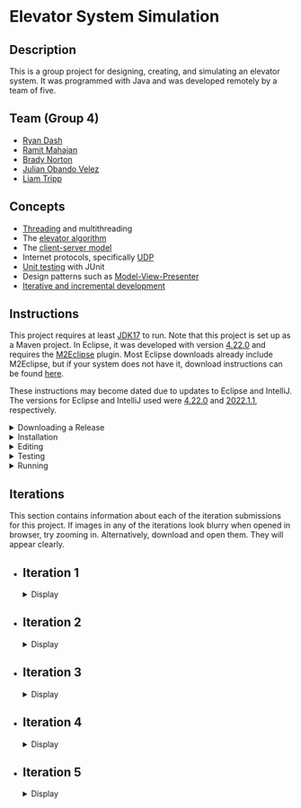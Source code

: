 # Elevator System Simulation

## Description

This is a group project for designing, creating, and simulating an elevator system. It was programmed with Java and was developed remotely by a team of five.

## Team (Group 4)

- [Ryan Dash](https://github.com/ryandash)
- [Ramit Mahajan](https://github.com/RamitMahajan)
- [Brady Norton](https://github.com/Bnortron)
- [Julian Obando Velez](https://github.com/julian-carleton)
- [Liam Tripp](https://github.com/cyberphoria)

## Concepts

- [Threading](https://en.wikipedia.org/wiki/Thread_(computing)) and multithreading
- The [elevator algorithm](https://en.wikipedia.org/wiki/Elevator_algorithm)
- The [client-server model](https://en.wikipedia.org/wiki/Client%E2%80%93server_model)
- Internet protocols, specifically [UDP](https://en.wikipedia.org/wiki/User_Datagram_Protocol)
- [Unit testing](https://en.wikipedia.org/wiki/Unit_testing) with JUnit
- Design patterns such as [Model-View-Presenter](https://en.wikipedia.org/wiki/Model-view-presenter)
- [Iterative and incremental development](https://en.wikipedia.org/wiki/Iterative_and_incremental_development)

## Instructions

This project requires at least [JDK17](https://www.oracle.com/java/technologies/downloads/) to run. Note that this project is set up as a Maven project. In Eclipse, it was developed with version [4.22.0](https://projects.eclipse.org/projects/eclipse/releases/4.22.0) and requires the [M2Eclipse](https://www.eclipse.org/m2e/) plugin. Most Eclipse downloads already include M2Eclipse, but if your system does not have it, download instructions can be found [here](https://stackoverflow.com/a/13640110).

These instructions may become dated due to updates to Eclipse and IntelliJ. The versions for Eclipse and IntelliJ used were [4.22.0](https://projects.eclipse.org/projects/eclipse/releases/4.22.0) and [2022.1.1](https://www.jetbrains.com/idea/download/other.html), respectively.

<details>
  <summary>Downloading a Release</summary>
  <br>

  1. Choose the tag for the iteration. For example, v0.1 refers to iteration 1.  

  ![Picture1](https://user-images.githubusercontent.com/71390371/152629966-a56e28e7-1c0d-4dca-a3f3-d64325755f05.png)

  2. Go to the Code tab and Download Zip

  ![Picture2](https://user-images.githubusercontent.com/71390371/152629981-84ec3fa3-29d4-42db-82a5-b4ed0a5f4e82.png)

  3. Unzip the folder and import the project into the IDE.
  4. Proceed to step 9. of "Editing."
  
</details>

<details>
  <summary>Installation</summary>
  <br>

  These instructions detail how the project is installed in Eclipse.

  1. Download the ZIP file for the project. (In GitHub, found under "Code" button).
  2. Extract the ZIP file. Remember where you put the extracted folder.
  3. Open Eclipse. In the upper left corner, select File -> Import -> Maven -> Existing Maven Project. Click "Next" to continue.
  4. [See "Import Maven Projects"] On the new popup screen, for "Root Directory," select the extracted project folder. Ignore the folder within the extracted project folder.

  <details>
    <summary>Show "Import Maven Projects"</summary>

  ![Import Maven Project](https://user-images.githubusercontent.com/61635007/161658503-5c94a77e-a862-4493-b24d-2ecfe9fbe226.png)

  </details>

  5. Once the root directory is selected, in Eclipse, activate the "Advanced" dropdown. For the "Name Template" options, select [groupId].[artifactId]-[version].
  6. Make sure "Resolve Workplace Projects" is checked under "Advanced."
  7. Check the box where the project is. Select "Finish." The project should be added to the Project Explorer in Eclipse.
  8. At this point there may be unresolved dependencies. To resolve this, in the Project Explorer, right click the project folder, or "pom.xml." From the context menu that pops up, select Maven -> Update Maven Project.
  9. [See "Update Maven Project"]. A popup menu appears. Ensure the project checkbox is selected. Ensure the three checkboxes at the bottom of the popup menu are also checked.

  <details>
    <summary>Show "Update Maven Project"</summary>

  ![Update_Maven_Project](https://user-images.githubusercontent.com/61635007/161658707-fa88dcad-5d5e-4871-abc7-fd34c2e69011.png)

  </details>

  10. In the popup menu, select "Finish." This downloads all dependencies from Maven automatically. They are locally stored in the directory "C:\Users\\[your name]\\.m2"
  11. You should now be able to run the project.

</details>

<details>
  <summary>Editing</summary>
  <br>

  This details how to import the project and its entire branch history into Eclipse.

  1. Open Eclipse. Open the File menu and select "Import". This will open the "Import" window. From there select "Git"->"Projects from Git" as the import wizard and press Next>
  2. From the next window, select "Clone URI" as the repository source and press Next>
  3. Enter the URL of the git repository in this window which can be found by pressing the "Code" button and selecting the preferred connection protocol on the project's GitHub page
  4. Paste the information obtained from the project page into the window. It may prefill some of the information in the window. Enter any required information
  5. Due to an update in GitHub, account authentication with Eclipse via HTTPS might not work. It is not officially supported for security reasons. To overcome that error, follow the guide [here](https://stackoverflow.com/a/68802292)
  6. After over coming the error, press Next> and it will show you the branches of the repository, do not make any changes to the default selected branches.
  7. It will open the Local Destination window in which you can select the location of the folder where you want clone the repository. Press Next> 
  8. In the next window, select "Import as general project" as the wizard from import and press Next>. This will load the project
  9. From the project explorer window, right click the project folder and from the popup menu, select "Configure", then "Convert to Maven Project". This will convert the project into a Maven project.

</details>

<details>
  <summary>Testing</summary>
  <br>

  This details how the project is tested in Eclipse.

  1. Ensure the project is loaded as a Maven project (instructions contained in Installation if downloaded via ZIP, or in the Editing section if connected to repository via Git)
  2. Locate the test directory "src/test/java" in the workspace
  3. Right click on the directory and select "Run As" -> "JUnit Test". This runs all the unit tests

  Tests: 
  - InputFileReaderTest: tests related to reading the JSON input file
  - SchedulerTest: tests related to passing data between the systems
  - DirectionTest: tests the Direction enum's getDirectionByName function
  - ElevatorMotorTest: tests for the proper updating of states in the ElevatorMotor class
  - ElevatorSelectionTest: tests selecting idle elevators and tests adding more requests to active elevators using the selection algorithm. ElevatorSelectionTest must be run independently of other tests as it uses multiple threads with ports to test selecting an appropriate elevator and the port are used in previous tests causing the error "Address already in use: bind" to occur
  - ElevatorFaultTest: tests the fault-handling behavior of the Elevator for the faults: Doors Interrupted, Doors Stuck, Elevator Interrupted, Elevator Stuck
  - RequestQueueTest: tests that the RequestQueue adds ServiceRequests to the correct list and that requests are added and removed in the correct order
  - MessageTransferTest: tests that objects are encoded/decoded properly, and that DatagramPackets are transferred between DatagramSockets
  - FloorTest: tests that the ArrivalSensor correctly modifies an ApproachEvent
  - FloorSubsystemTest: tests that the correct Floor is selected when an ApproachEvent is received
  - PresenterTest: tests that presenter updates the view with the proper values and integration with the system
  - SimulationTest ensures that the entire simulation, without the GUI, runs to completion multiple times

</details>

<details>
  <summary>Running</summary>

  #### Description

  The program is run as multiple separate programs with the classes Scheduler, ElevatorSubsystem, and FloorSubsystem. The multiple programs can be started manually or automatically. To start it manually, run the main methods of the following classes in order: ElevatorSubsystem, FloorSubsystem and Scheduler. Running them all automatically with a single button press depends on the IDE used. See instructions below for details. 

  #### Eclipse

  - Set the Run Configuration to run these classes in order: ElevatorSubsystem, FloorSubsystem, and Scheduler.

  #### IntelliJ

  - As IntelliJ does not allow ordered run configurations, the Multirun plugin is used. 

  Multirun Instructions:
  1. To install Multirun, click the Setting icon in the top right corner of IntelliJ. Select plugins. 
  2. Search for Multirun in the plugins list. If it does not show up, there should be an option to search aftermarket plugins which you can click. 
  3. Click the install button.
  4. Multirun should now be installed and ready to use.
  5. The run option should now be available in IntelliJ's run configurations.

</details>

## Iterations

This section contains information about each of the iteration submissions for this project. If images in any of the iterations look blurry when opened in browser, try zooming in. Alternatively, download and open them. They will appear clearly.

- ## Iteration 1
  <details>
    <summary>Display</summary>

    ### Description

    This iteration of the project implements a multi-threaded system where all active subsystems, the Elevator Subsystem, the Floor Subsystem, and the Scheduler, act as both [Consumers and Producers](https://en.wikipedia.org/wiki/Producer%E2%80%93consumer_problem). Two buffers exist to achieve this, one for message passing between Scheduler and Elevator Subsystem and another for between Floor Subsystem and Scheduler. 

    ### Contributions

    | Member | Coding | Documentation | Misc
    | ------ | ------ | ------------- | ----
    | Ryan Dash | InputFileReader, JSON files, JSON File to data structure conversion, Message Transfer Implementation and Bug Fixes | Project Requirements Summary, UML Diagram Contributions | Code Review
    | Ramit Mahajan | Data Structure abstraction for the Request Systems / Subsystems | README Editing Instructions |
    | Brady Norton | Message transfer tests, InputFileReaderTest | README Testing + Installation Instructions, UML Sequence Diagram | Code Review
    | Julian Obando Velez | Message Transfer, Bounded Buffer, Bounded Buffer Test | UML Diagram Feedback, GitHub Releases | Code Review
    | Liam Tripp | Project Skeleton, Data Structures, InputFileReader, Direction, Message Transfer, Unit Testing | README Design, Early Design Diagrams, Design Document, Requirements Analysis | Discord Server, Google Drive, GitHub repo, Code reviews, Group lead, Instruction documents + videos 

    #### UML Class Diagram
    ![UML Class Diagram](https://user-images.githubusercontent.com/61635007/152667157-df45fbf8-6c48-430f-b47d-c82156e23872.png)

    #### UML Sequence Diagram
    ![UML Sequence Diagram](https://user-images.githubusercontent.com/61635007/154827908-c74e2fc4-68de-45b6-9b32-b8b85e857fe9.png)

  </details>

- ## Iteration 2
  <details>
    <summary>Display</summary>

    ### Description

    This iteration implements Elevator Movement and the order in which Elevators serve ServiceRequests. Note that a bug occurs when the FloorSubsystem runs out of Requests to send, as the other Runnable systems are left waiting for FloorSubsystem to send something it doesn't have. A solution could be to implement one buffer instead of two.

    <details>
      <summary>Show Long Description</summary>

    - The ElevatorSubsystem acts as an ElevatorController. It acts as intermediary between Elevators and the Scheduler. It also selects which elevator takes a request. It sends ApproachEvents and receives ElevatorRequests and ApproachEvents.

    - A SystemEvent class was created as a parent for all messages. This is because each message has a Thread from which they originated and a Time at which they occurred.

    - The Scheduler is an intermediary between the ElevatorSubsystem and the FloorSubsystem. It can receive any type of SystemEvent.

    - The FloorSubsystem sends the ElevatorRequests obtained from the input file. It also receives ElevatorRequests back and sends ApproachEvents. All of which are sent through the scheduler.   

    - The elevator receives new requests from the elevator Subsystem to perform actions on other parts of the elevator. With the current implementation a list of requests is stored in the elevator for any type on new request. Requests that are stored in the elevator are sent to the FloorQueue, elevator motor, or handled by the elevator if they involve the elevator's status. Once a request is complete, the elevator uses the elevatorSubsystem to send information to the floorSubsystem and necessary information involving the request.
 
    - ApproachEvent is a SystemEvent with a true/false value indicating whether an Elevator should stop at a Floor. The ApproachEvents are passed from Elevator to FloorSubsystem each time an Elevator is about to stop at a FLoor. An ArrivalSensor in Floor confirms whether the elevator should stop. The ApproachEvent is then sent back to the Elevator, which proceeds depending on whether the ApproachEvent allows it to stop.

    - The ElevatorMotor simulates movement and keeps track of the Elevator's direction and state of movement.

    - The FloorsQueue is the data structure used to store the floors to visit by an elevator. It uses two priority queues, one in ascending order and one in descending order for the floors to visit in the corresponding direction. Also, it has an extra queue, which temporarily saves the floors that were missed when going in a direction and swaps them to this direction queue when this queue has visited all of its floors.

    - The ElevatorSelectAlgorithm is an algorithm to select the best elevator to perform a new elevator request. The current implementation first checks for idle elevators and makes them perform requests. If all elevators are active then it will prioritize elevators based on expected completion of each elevator's queue time, the direction that the elevator is traveling, and if the new request is in between the current floor and destination floor of each elevator.

    - The ElevatorServiceAlgorithm is an algorithm to perform appropriate actions for each type of request that the elevator receives.

    </details>

    ### Contributions

    | Member | Coding | Documentation | Misc 
    | ------ | ------ | ------------- | ----
    | Ryan Dash | ElevatorSelectAlgorithm, ElevatorServiceAlgorithm | ElevatorServiceAlgorithm State Machine Diagram, UML Class Diagram, README | Code Review, Design Consultation
    | Ramit Mahajan | Arrival Sensor | UML Class Diagram, README | Code Review
    | Brady Norton | MovementState, ElevatorMotor, Elevator Properties, Elevator Movement | Elevator Movement State Machine Diagram, README| Code Review
    | Julian Obando Velez | FloorsQueue, FloorsQueueTest, ElevatorMotorTest | GitHub Release, README | Code Review
    | Liam Tripp | MovementState, ApproachEvent, SystemEvent, ApproachEvent Integration with ElevatorMovement | UML Class Diagram, Rough ElevatorMovement State Machine Diagram, README | Requirements Analysis, System Design, Delegating Tasks, Code Review

    #### UML Class Diagram
    ![image](https://user-images.githubusercontent.com/56605453/154828075-8269786d-84cd-4a64-8c7a-4cdaa294ca0e.png)

    #### UML State Machine Diagram for Service Algorithm

    ![Elevator_Service_Algorithm drawio](https://user-images.githubusercontent.com/56605453/154823993-ff5cb3f7-f500-4696-9f78-be6f628d8068.png)

    #### UML State Machine Diagram for Movement Algorithm

    ![Iteration_2_-_Elevator_State_Machine](https://user-images.githubusercontent.com/56605453/154823989-936bc6f0-0ebe-435c-99ae-941525b7de60.png)

    </details>

- ## Iteration 3
  <details>
    <summary>Display</summary>

    ### Description

    In this iteration, UDP data transfer between the systems is implemented. The simulation can now run multiple elevators.

    #### Major Changes

    - Simulation works for multiple elevators
    - Elevator Selection Algorithm: ElevatorSubsystem chooses which elevator serves a given request
    - Fixed BoundedBuffer glitch from Iteration 2, changed to UnboundedBuffer
    - Message Transfer: Use Client/Server scheme as seen in Assignments 2 and 3
    - UDP messages to transfer data
    - Add Doors class to Elevators
    - Integrated FloorsQueue with Elevator Movement Algorithm
    - More unit tests for FloorsQueue, Floors and FloorSubsystem, 
    - Finalized Elevator and ElevatorMotor properties update
    <br>

    <details>
      <summary>Show Long Description</summary>

    - Added serviceDirection to Elevator to distinguish between the direction the Elevator is moving (i.e. ElevatorMotor's direction) and what direction the Elevator is servicing requests in. 

    - Created Client/Server scheme like Assignment 2 and 3 of this class. MessageTransfer class holds DatagramSockets and a Queue of datagramPackets. 

    - The Client and IntermediateHost class each have a MessageTransfer. ElevatorSubsystem and FloorSubsystem, and Scheduler interact with the two classes each. 

    - For UDP data transfer, there are two Scheduler threads, one for sending messages from FloorSubsystem to ElevatorSubsytem, and another for vice-versa. Both FloorSubsystem and ElevatorSubsystem are still threads. Elevators are also threads.

    - The Client systems either request data or send data. FloorSubsystem's client requests and receives data from ElevatorToFloorHost. It sends data to FloorToElevatorHost. ElevatorSubystem requests and receives data from FloorToElevatorHost. It sends data to ElevatorToFloorHost.

    - To see output in the console, or to see how many times the elevator moves, search "moved"

    - MessageTransfer is the class that wraps the methods to handle packets for UDP communication, such as sending, receiving, queueing, decoding/encoding and printing the results of each message transfer.  

    - To solve the deadlock issues from Iteration 2, sending and receiving with the BoundedBuffer was changed from a busy-waiting scheme to an infinite loop checking a conditional statement. Although this prevents deadlock and allows the program to run successfully, it also causes considerable lag. 

    - To fix size issues with BoundedBuffer, an unbounded list was implemented - ConcurrentLinkedDeque, essentially an UnboundedBuffer.

    - Added ElevatorMonitor to Scheduler to allow the scheduler to quickly access all elevator data. An ElevatorMonitor is stored for each elevator in the scheduler.

    - Each Elevator monitor is updated by the elevator subsystem after a request that changes the properties and contents of the elevator has completed.

    </details>

    ### Contributions

    | Member | Coding | Documentation | Misc 
    | ------ | ------ | ------------- | ----
    | Ryan Dash | Elevator Selection Algorithm. Client, FloorSubsystem, ElevatorSubsystem Implementation, ElevatorSelectionTest | Diagram Review | Code review
    | Ramit Mahajan | Integrating Doors class | UML Diagram, README | Code review
    | Brady Norton | Elevator Movement Algorithm, Elevator Movement Properties Modification, Integrating Floors Queue into Movement, Movement Tests | Movement Design | Code review
    | Julian Obando Velez | Message Encoding/Decoding, Client for UDP, JUnit testing | Diagram Review | TA contact, Code review
    | Liam Tripp | Elevator Movement + FloorsQueue updates and Integration, Message passing bug fix, UnboundedBuffer, ApproachEvent Integration, MessageTransfer, Client-Host outline, Scheduler-Host Integration, FloorTest, RequestQueueTest | Design, Work Breakdown Structure, Dependency Diagram, UML Sequence Diagram, UML Class Diagram | Code review

    ### Diagrams

    #### UML Class Diagram
    ![image](https://user-images.githubusercontent.com/61635007/158045772-5fb02a0e-ba15-4c39-bc07-6cc19efa0b91.png)

    #### Sequence Diagram: UDP DataTransfer of Data from FloorSubsystem to ElevatorSubsystem
    ![Iteration_3_DataTransferFloorToElevator_Sequence](https://user-images.githubusercontent.com/61635007/158044089-0322f422-9c0a-46de-a1d9-f903cd41e765.png)

  </details>

- ## Iteration 4
  <details>
    <summary>Display</summary>

    ### Description

    In this iteration, fault detection and handling is implemented. The simulation now shows faults for elevators.

    #### Major Changes

    - Added configuration files to automate running multiple main methods with a single button in IntelliJ
    - Introduced Fault Handling for Elevator
    - Removed BoundedBuffer, BoundedBufferTest
    - Fixed elevator selection algorithm to meet requirements
    <br>

    <details>
      <summary>Show Long Description</summary>
      <br>

    - Faults: There are four different types of Faults. It is assumed only one can occur at a time. All are hard faults except DOORS_INTERRUPTED, which is a soft fault. For the hard faults, the Elevator shuts down. For the soft faults, the Elevator is corrected so that it may continue. It is assumed that opening the doors is uninterruptable and that Doors may only be opened or closed when the Elevator is stopped. There is no fault handling for when a packet is lost, as that was not in the Iteration requirements itself. 
      - ELEVATOR_STUCK occurs when an Elevator gets stuck between Floors (when Moving) or gets stuck at a Floor (when stopped). 
      - ARRIVAL_SENSOR_FAIL occurs when the ArrivalSensor at a Floor fails to return an ApproachEvent to Scheduler before Elevator's movement timer has expired.
      - DOORS_STUCK occurs when the Doors malfunction while opening or closing.
      - DOORS_INTERRUPTED occurs when the Doors are interrupted while closing.

    - Faults are tested using the ElevatorFaultTest file.

    - Added multirun configuration as well as FloorSubsystem, ElevatorSubsystem, and Scheduler configurations to allow multiple main methods to be run at once without needing to run each main method one at a time. This allows for fast testing in IntelliJ. This is not required to run multiple main methods in Eclipse as Eclipse already has this functionality built in.

    - Moved Elevator Selection to Scheduler and reworked IntermediateHost to allow for selection of elevators to work properly.

    - Note that there is currently an unhandled case where an Elevator is at floor 1 and moving to floor 3. If it receives an request to move to floor 2 just before it is about to pass floor 2, it might not have enough time to stop or send and receive an approachEvent. This problem has yet to be dealt with.
    
    </details>

    ### Contributions

    | Member | Coding | Documentation | Misc 
    | ------ | ------ | ------------- | ----
    | Ryan Dash | Moved elevator selection to Scheduler, Reworked IntermediateHost for Elevator Selection, Improved Elevator Monitors | Updating README | Code Review
    | Ramit Mahajan | Doors Upgrade, Doors State Changes in Elevator | UML Class Diagram | Code Review 
    | Brady Norton | ArrivalSensor Integration, ApproachEvent Changes | README Contribution | Code Review, Some Fault Type Ideas
    | Julian Obando Velez | | Timing Diagrams | Code Review
    | Liam Tripp | ElevatorFaultTest, Fault enum, Elevator Faults, Elevator Movement Tests, changed RequestQueue from PriorityQueue to TreeSet, Improved Console Output Statements, Movement bug fixes | Work Breakdown Structure, Updated Movement State Machine Diagram, Updating README | Code Review

    ### Diagrams

    #### UML Class Diagram

    ![UMLClassDiagram](https://user-images.githubusercontent.com/61635007/160321686-72ed3f7e-c35d-4d6e-a65b-0a8bcfc80e01.png)

    #### UML State Machine Diagram
    - Elevator Movement (With Faults)
    ![ElevatorMovement](https://user-images.githubusercontent.com/61635007/160426651-d9931d82-27a4-408d-95ab-5f08ccd2b4c3.png)

    #### Timing Diagrams

    - Arrival Sensor Fault
    ![ArrivalSensorFault](https://user-images.githubusercontent.com/71390371/160315145-06c438b2-cb96-4d46-9060-d0d52dbae82b.PNG)

    - Elevator Stuck Fault
    ![ElevatorStuckFault](https://user-images.githubusercontent.com/71390371/160318124-d13e65a2-c7a1-47b4-abfb-22ea892e0bb2.PNG)

    - Door Stuck Fault
    ![DoorFault](https://user-images.githubusercontent.com/71390371/160315213-693b2eb4-a16a-410b-8327-489baa8ecb12.PNG)

  </details>

- ## Iteration 5
  <details>
    <summary>Display</summary>

    ### Description

    In this iteration, a GUI was implemented to display Elevator information in real time. Measurements were also done to determine the performance of the Scheduler. Methods to initialize and terminate the system were also added. Iteration and general requirements not met in previous iterations were addressed. 

    <details>
      <summary>Show Long Description</summary>
      <br>

    - GUI Design Pattern: The design pattern that was selected is the [Model-View-Presenter](https://en.wikipedia.org/wiki/Model-view-presenter) pattern, with the Scheduler for FloorSubsystemToElevatorSubsystem acting as the Model. The Presenter is shared by both the FloorSubsystemToElevatorSubsystem and ElevatorSubsystemToFloorSubsystem schedulers. ElevatorView is the Panel for displaying each elevator while ElevatorViewContainer contains all the ElevatorViews. Presenter updates an ElevatorView when it's passed an ElevatorMonitor from Scheduler.
    <br>

    ![GUI](https://user-images.githubusercontent.com/61635007/163075152-23db6387-42a7-49d9-8973-f9499136c20e.png)    

    - Changes to faults: As seen above, the window for the Fault buttons are separate from the Elevator window. This is because there was not enough time to add the buttons directly to each ElevatorView. There were also concerns about data concurrency between the ElevatorView and Elevator if it the buttons to trigger faults were in the Scheduler. The Fault window was generated in the ElevatorSubsystem accordingly.
   The two door faults were reduced to one, as seen below. Soft faults are handled by acknowledging of the fault in the system and clearing it, so that the system can continue its operation. Hard faults are handled by shutting down the elevator altogether and emptying out its requests queue.

      - ELEVATOR_STUCK: hard fault that occurs when an Elevator gets stuck between Floors (when Moving) or gets stuck at a Floor (when stopped). Triggered by pressing an "Elevator Stuck" button in the GUI.
      - ARRIVAL_SENSOR_FAIL: hard fault that occurs when the ArrivalSensor at a Floor fails to return an ApproachEvent to Scheduler before Elevator's movement timer has expired.
      - DOORS_STUCK: soft fault that occurs when the Doors malfunction while opening or closing. Triggered by pushing a "Door Stuck" button in the GUI.

    - Simulation Initialization and Termination: The simulation is initialized using information contained in the Structure class. ElevatorSubsystem and FloorSubsystem are initialized and wait for the Scheduler to pass them a Structure. The Structure is initialized in Scheduler's main method. Each of the two Scheduler threads, one for passing information between ElevatorSubsystem and FloorSubsystem, the other vice-versa, pass Structure to FloorSubsystem and ElevatorSubsystem, respectively. 

   - Simulation Termination: Introduced conditions to terminate the Threads of the Simulation. This was done with a SystemStatus class for Scheduler, ElevatorSubsystem, FloorSubsystem, and each of the Elevators. The termination condition of the threads is when SystemStatus.activated() is false, except for Scheduler, which requires both Scheduler threads to be inactive. A Scheduler's termination is achieved by its Timer expiring. Each Scheduler sends a termination message to the System it communicates with and then terminates itself. The systems are then terminated by receiving the message, which indicates to the SystemStatus that the class’s thread should end.

    </details>

    ### Contributions

    | Member | Coding | Documentation | Misc 
    | ------ | ------ | ------------- | ----
    | Ryan Dash | Fix ElevatorSelectionTest, Fix elevator door status updating incorrectly, Unimplemented: (Many-to-two Elevator-to-Scheduler, Elevator and Floor Buttons, Faults in inputs.json, Elevator Action Requests for Door and Lamp) | UML Class Diagram | Brainstorming, Code Review
    | Ramit Mahajan | Updated ElevatorMotor | UML Class Diagram | Code Review
    | Brady Norton | Updating ElevatorMonitor Properties, Added Current Request to GUI, (Unfinished) ArrivalSensor Integration Testing, Fixing FloorSubsystem and Floor Tests | README | Code Review
    | Julian Obando Velez | Fault Injection GUI, Fault Handling, Implemented Performance Instrumentation | Final Project Presentation, Video Recording, Performance Testing README, Faults README | Scheduler Performance Testing and Measurements, Brainstorming, Code Review
    | Liam Tripp | Presenter, ElevatorView, ElevatorViewContainer, RequestQueue with ServiceRequests, System Initialization and Termination, SimulationTest, Refactor Elevator, Refactor Scheduler, Unimplemented: (Give Elevator an ElevatorMonitor) | UML Class Diagram, README Reflection, Iteration 5 Requirements Analysis and Work Breakdown Structure, System Design README Installation instructions, README, Final Project Presentation | Brainstorming, Code Review

    ### Diagrams

    #### UML Class Diagram

    ![UML Class Diagram](https://user-images.githubusercontent.com/61635007/163095931-c9f438ef-46c2-4290-9ba9-9e798060d626.png)

    #### UML State Machine Diagram
    - Elevator Movement (With faults)
    ![Elevator Movement State Machine Diagram](https://user-images.githubusercontent.com/61635007/163073011-82bdddf8-4c09-477f-abd6-da9f8a81f000.png)

    <br>

    <details>
      <summary>Reflection</summary>
      <br>

    This project is mostly a success as it meets almost all of the iteration requirements and most of the general requirements. 

    ### Successes

    The fundamental requirements for each iteration were prioritized and completed by the project deadline.

    The UML Class Diagram is the most complete diagram in the project. Virtually all methods and classes have Javadocs and consistent formatting. The commit history on GitHub is easy to read due to established contribution standards. The README also has a strong design. Its contents illustrate the visual and written communication skills of the team members. The RequestQueue class in particular well-design and tested.

    ### Areas for Improvement

    #### Design

    The Elevator has too much responsibility. As discussed in [#184](/../../issues/184), one solution was putting a RequestQueue for each Elevator in the Scheduler. That could increase Scheduler's awareness of each Elevator's current and future state. It would also solve the data concurrency problem between the Elevators and ElevatorViews and be more faithful to the general requirements.

    A state machine pattern for the Elevator was not implemented due to the system designers being busy with other parts of the project. Increased collaboration and shared responsibility for the design amongst group members could have helped alleviate pressure on designers.

    The ArrivalSensor was not properly integrated into the simulation. There were also bugs not addressed in time for iteration submission, as seen in [#43](/../../issues/43). Finally, the GUI for the Elevator lacks buttons to trigger the ELEVATOR_STUCK and ARRIVAL_SENSOR_FAIL faults. Better time management and completing the project objectives at least a day before the deadline could have left time to address these unresolved issues.

    #### Team

    A consistent problem throughout the project was team members not completing coding work until the day of the deadline. This could be solved by members being proactive and engaged with the project instead of passive, or by more deadlines being set. The deadlines would require more involvement from the team during the design phase. Proactive members would allow for ongoing development and issues to be addressed earlier rather than later.

    There was also a problem where proactive members did more work than passive members. Passive members did work close to the iteration submission dates where it was often too late to make major design decisions. This was often due to a lack of set deadlines. An attempt to solve the issue of members crunching before the deadline was made by creating Work Breakdown Structures (WBS) starting from Iteration 2, as seen in [#54](/../../issues/54), [#75](/../../issues/75), [#105](/../../issues/105), and [#151](/../../issues/151). Most of the work to be done for the project was laid out in these documents. It was partially effective as it increased the visibility of the work to be done. However, there was a lack of feedback and discussion around these WBSs. It was only partially effective in prompting team members to self-assign work and complete it as soon as possible in the way it was intended. Increasing the involvement of team members in the project could remedy this issue.

    </details>

    <details>
      <summary>Performance Testing</summary>
      <br>

    #### Testing Description

    The performance of the system is measured based on the time that the scheduler takes to handle all the requests that it receives from the input file. This was implemented by saving the start time and end time, and then comparing them to each other. The start time is measured as soon as the scheduler system is started, while the end time is recorded when the scheduler handles the last request. 

    However, knowing the last request is not trivial, so it was necessary to implement an inactivity timer. This timer checks for inactivity in the scheduler to determine when it has finished. Every time the scheduler does work it resets the timer, however, if the timer reaches a time out time it assumes that the scheduler is finished and records this time as the end time. Finally, the total performance time is calculated by subtracting the start time and timeout time from the end time.     

    Elapsed time=end time-start time-timeout

    #### Where were the measuring instruments placed?

    - Start time: Measured just before the system goes live. 
    - End time: Measured as soon as the timer goes off.
    - Reset: Every time the scheduler finishes a task. 

    #### Measurements

    The system was measured using two of these timers, one timer per thread communicating with the elevator subsystem and floor subsystem. The longer measurement is used for calculations since this is the one that reflects the actual last activity of the scheduler. And the system was not inputted with fault during these measurements.

    Also, the measurements were taken for the inputs of: 

    1. 2000 ms time between floors 
    1. 500 ms time to open or close doors
    1. Four elevators
    1. 20 floors

    #### Calculations:

    The calculations were made using Excel MS. 

    - Mean was calculated using =AVERAGE() function
    - Standard Deviation was calculated using =STDEV.S()
    - Confidential interval value for 95% was calculated using the formula: 

          mean±(std.deviation*z_(95%))/(√(# samples)),   where  z_(95%) = 1.96 (constant value)     
    - Time to process a request = Total elapsed time / 17 requests 

    #### Measurements

    |Trial #|Elapsed Time msecs|
    | :- | :- |
    |1|82216|
    |2|82212|
    |3|82217|
    |4|82208|
    |5|82226|
    |6|82242|
    |7|82215|
    |8|82221|
    |9|82237|
    |10|82231|
    |11|82219|
    |12|82254|

    #### Results

    |Mean|82225|
    | :- | -: |
    |Std. Deviation|14|
    |Interval Value (95%)|8|

    - The total time it takes to process all request is (82225 +- 8) ms, with 95% confidence.
    - The time it takes to process a request is (4836 +- 0.47) ms, with 95% confidence.

    </details>
</details>

